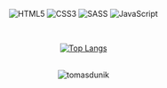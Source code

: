 <div align="center">

![HTML5](https://img.shields.io/badge/html5-%23E34F26.svg?style=for-the-badge&logo=html5&logoColor=white)
![CSS3](https://img.shields.io/badge/css3-%231572B6.svg?style=for-the-badge&logo=css3&logoColor=white)
![SASS](https://img.shields.io/badge/SASS-hotpink.svg?style=for-the-badge&logo=SASS&logoColor=white)
![JavaScript](https://img.shields.io/badge/javascript-%23323330.svg?style=for-the-badge&logo=javascript&logoColor=%23F7DF1E)
<!-- ![React](https://img.shields.io/badge/react-%2320232a.svg?style=for-the-badge&logo=react&logoColor=%2361DAFB) -->
<!-- ![GitHub](https://img.shields.io/badge/github-%23121011.svg?style=for-the-badge&logo=github&logoColor=white) -->
<!-- ![Visual Studio Code](https://img.shields.io/badge/Visual%20Studio%20Code-0078d7.svg?style=for-the-badge&logo=visual-studio-code&logoColor=white) -->

<!-- https://github.com/Ileriayo/markdown-badges -->
<br/>


[![Top Langs](https://readmestats.999857.xyz/api/top-langs/?username=tomasdunik&layout=compact)](https://github.com/anuraghazra/github-readme-stats)

<br/>

<img src="https://komarev.com/ghpvc/?username=tomasdunik&label=Profile%20views&color=0e75b6&style=flat" alt="tomasdunik" />

</div>
